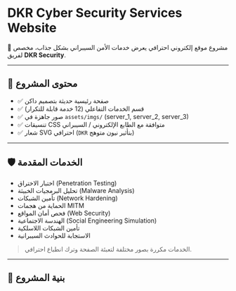 # DKR Cyber Security Services Website

🎯 مشروع موقع إلكتروني احترافي يعرض خدمات الأمن السيبراني بشكل جذاب، مخصص لفريق **DKR Security**.

---

## 📌 محتوى المشروع

- ✅ صفحة رئيسية حديثة بتصميم داكن
- ✅ قسم الخدمات التفاعلي (12 خدمة قابلة للتكرار)
- ✅ صور جاهزة في `assets/imgs/` (server_1, server_2, server_3)
- ✅ تنسيقات CSS متوافقة مع الطابع الإلكتروني / السيبراني
- ✅ شعار SVG احترافي (`DKR` بتأثير نيون متوهج)

---

## 🛡️ الخدمات المقدمة

- اختبار الاختراق (Penetration Testing)
- تحليل البرمجيات الخبيثة (Malware Analysis)
- تأمين الشبكات (Network Hardening)
- الحماية من هجمات MITM
- فحص أمان المواقع (Web Security)
- الهندسة الاجتماعية (Social Engineering Simulation)
- تأمين الشبكات اللاسلكية
- الاستجابة للحوادث السيبرانية

> الخدمات مكررة بصور مختلفة لتعبئة الصفحة وترك انطباع احترافي.

---

## 📂 بنية المشروع

